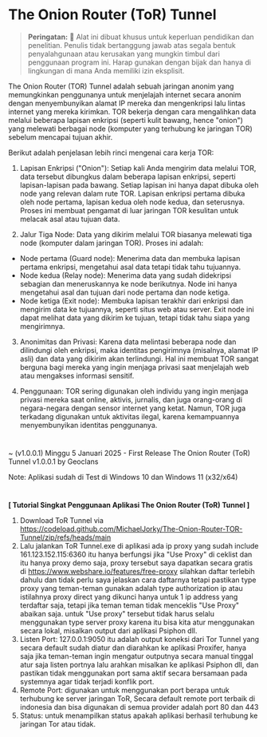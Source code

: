 # The Onion Router (ToR) Tunnel

> **Peringatan:** :red_circle: Alat ini dibuat khusus untuk keperluan pendidikan dan penelitian. Penulis tidak bertanggung jawab atas segala bentuk penyalahgunaan atau kerusakan yang mungkin timbul dari penggunaan program ini. Harap gunakan dengan bijak dan hanya di lingkungan di mana Anda memiliki izin eksplisit.

The Onion Router (TOR) Tunnel adalah sebuah jaringan anonim yang memungkinkan penggunanya untuk menjelajah internet secara anonim dengan menyembunyikan alamat IP mereka dan mengenkripsi lalu lintas internet yang mereka kirimkan. TOR bekerja dengan cara mengalihkan data melalui beberapa lapisan enkripsi (seperti kulit bawang, hence "onion") yang melewati berbagai node (komputer yang terhubung ke jaringan TOR) sebelum mencapai tujuan akhir.

Berikut adalah penjelasan lebih rinci mengenai cara kerja TOR:

1. Lapisan Enkripsi ("Onion"): Setiap kali Anda mengirim data melalui TOR, data tersebut dibungkus dalam beberapa lapisan enkripsi, seperti lapisan-lapisan pada bawang. Setiap lapisan ini hanya dapat dibuka oleh node yang relevan dalam rute TOR. Lapisan enkripsi pertama dibuka oleh node pertama, lapisan kedua oleh node kedua, dan seterusnya. Proses ini membuat pengamat di luar jaringan TOR kesulitan untuk melacak asal atau tujuan data.

2. Jalur Tiga Node: Data yang dikirim melalui TOR biasanya melewati tiga node (komputer dalam jaringan TOR). Proses ini adalah:

- Node pertama (Guard node): Menerima data dan membuka lapisan pertama enkripsi, mengetahui asal data tetapi tidak tahu tujuannya.
- Node kedua (Relay node): Menerima data yang sudah didekripsi sebagian dan meneruskannya ke node berikutnya. Node ini hanya mengetahui asal dan tujuan dari node pertama dan node ketiga.
- Node ketiga (Exit node): Membuka lapisan terakhir dari enkripsi dan mengirim data ke tujuannya, seperti situs web atau server. Exit node ini dapat melihat data yang dikirim ke tujuan, tetapi tidak tahu siapa yang mengirimnya.

3. Anonimitas dan Privasi: Karena data melintasi beberapa node dan dilindungi oleh enkripsi, maka identitas pengirimnya (misalnya, alamat IP asli) dan data yang dikirim akan terlindungi. Hal ini membuat TOR sangat berguna bagi mereka yang ingin menjaga privasi saat menjelajah web atau mengakses informasi sensitif.

4. Penggunaan: TOR sering digunakan oleh individu yang ingin menjaga privasi mereka saat online, aktivis, jurnalis, dan juga orang-orang di negara-negara dengan sensor internet yang ketat. Namun, TOR juga terkadang digunakan untuk aktivitas ilegal, karena kemampuannya menyembunyikan identitas penggunanya.

#
~ (v1.0.0.1) Minggu 5 Januari 2025 - First Release The Onion Router (ToR) Tunnel v1.0.0.1 by Geoclans

Note: Aplikasi sudah di Test di Windows 10 dan Windows 11 (x32/x64)

#
<b>[ Tutorial Singkat Penggunaan Aplikasi The Onion Router (ToR) Tunnel ]</b>

1. Download ToR Tunnel via https://codeload.github.com/MichaelJorky/The-Onion-Router-TOR-Tunnel/zip/refs/heads/main
2. Lalu jalankan ToR Tunnel.exe di aplikasi ada ip proxy yang sudah include 161.123.152.115:6360 itu hanya berfungsi jika "Use Proxy" di ceklist dan itu hanya proxy demo saja, proxy tersebut saya dapatkan secara gratis di https://www.webshare.io/features/free-proxy silahkan daftar terlebih dahulu dan tidak perlu saya jelaskan cara daftarnya tetapi pastikan type proxy yang teman-teman gunakan adalah type authorization ip atau istilahnya proxy direct yang dikunci hanya untuk 1 ip address yang terdaftar saja, tetapi jika teman teman tidak menceklis "Use Proxy" abaikan saja. untuk "Use proxy" tersebut tidak harus selalu menggunakan type server proxy karena itu bisa kita atur menggunakan secara lokal, misalkan output dari aplikasi Psiphon dll.
3. Listen Port: 127.0.0.1:9050 itu adalah output koneksi dari Tor Tunnel yang secara default sudah diatur dan diarahkan ke aplikasi Proxifer, hanya saja jika teman-teman ingin mengatur outputnya secara manual tinggal atur saja listen portnya lalu arahkan misalkan ke aplikasi Psiphon dll, dan pastikan tidak menggunakan port sama aktif secara bersamaan pada systemnya agar tidak terjadi konflik port.
4. Remote Port: digunakan untuk menggunakan port berapa untuk terhubung ke server jaringan ToR, Secara default remote port terbaik di indonesia dan bisa digunakan di semua provider adalah port 80 dan 443
5. Status: untuk menampilkan status apakah aplikasi berhasil terhubung ke jaringan Tor atau tidak.
